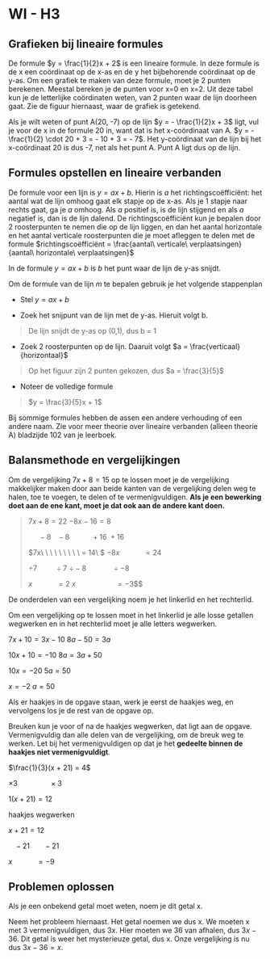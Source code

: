 # WI - H3

## Grafieken bij lineaire formules

De formule $y = \frac{1}{2}x + 2$ is een lineaire formule. In deze formule is de x een coördinaat op de x-as en de y het bijbehorende coördinaat op de y-as. Om een grafiek te maken van deze formule, moet je 2 punten berekenen. Meestal bereken je de punten voor x=0 en x=2. Uit deze tabel kun je de letterlijke coördinaten weten, van 2 punten waar de lijn doorheen gaat. Zie de figuur hiernaast, waar de grafiek is getekend.

Als je wilt weten of punt A(20, -7) op de lijn $y = - \frac{1}{2}x + 3$ ligt, vul je voor de x in de formule 20 in, want dat is het x-coördinaat van A. $y = - \frac{1}{2} \cdot 20 + 3 = - 10 + 3 = - 7$. Het y-coördinaat van de lijn bij het x-coördinaat 20 is dus -7, net als het punt A. Punt A ligt dus op de lijn.

## Formules opstellen en lineaire verbanden

De formule voor een lijn is $y = ax + b$. Hierin is *a* het richtingscoëfficiënt: het aantal wat de lijn omhoog gaat elk stapje op de x-as. Als je 1 stapje naar rechts gaat, ga je *a* omhoog. Als *a* positief is, is de lijn stijgend en als *a* negatief is, dan is de lijn dalend. De richtingscoëfficiënt kun je bepalen door 2 roosterpunten te nemen die op de lijn liggen, en dan het aantal horizontale en het aantal verticale roosterpunten die je moet afleggen te delen met de formule $richtingscoëfficiënt = \frac{aantal\ verticale\ verplaatsingen}{aantal\ horizontale\ verplaatsingen}$

In de formule $y = ax + b$ is *b* het punt waar de lijn de y-as snijdt.

Om de formule van de lijn *m* te bepalen gebruik je het volgende stappenplan

- Stel $y = ax + b$

- Zoek het snijpunt van de lijn met de y-as. Hieruit volgt b.

> De lijn snijdt de y-as op (0,1), dus b = 1

- Zoek 2 roosterpunten op de lijn. Daaruit volgt $a = \frac{verticaal}{horizontaal}$

> Op het figuur zijn 2 punten gekozen, dus $a = \frac{3}{5}$

- Noteer de volledige formule

> $y = \frac{3}{5}x + 1$

Bij sommige formules hebben de assen een andere verhouding of een andere naam. Zie voor meer theorie over lineaire verbanden (alleen theorie A) bladzijde 102 van je leerboek.

## Balansmethode en vergelijkingen

Om de vergelijking $7x + 8 = 15$ op te lossen moet je de vergelijking makkelijker maken door aan beide kanten van de vergelijking delen weg te halen, toe te voegen, te delen of te vermenigvuldigen. **Als je een bewerking doet aan de ene kant, moet je dat ook aan de andere kant doen.**

> $7x + 8 = 22$ $- 8x - 16 = 8$
>
> $\ \ \ \ \  - 8\ \ \  - 8$ $\ \ \ \ \ \ \ \ \ \  + 16\  + 16$
>
> $7x\ \ \ \ \ \ \ \ \  = 14\ $ $- 8x\ \ \ \ \ \ \ \ \ \ \ \  = 24$
>
> $\div 7\ \ \ \ \ \ \ \ \  \div 7$ $\div - 8\ \ \ \ \ \ \ \ \ \ \ \ \  \div - 8$
>
> $x\ \ \ \ \ \ \ \ \ \ \ \  = 2$ $x\ \ \ \ \ \ \ \ \ \ \ \ \ \ \ \ \ \ \ \  = - 3$$$

De onderdelen van een vergelijking noem je het linkerlid en het rechterlid.

Om een vergelijking op te lossen moet in het linkerlid je alle losse getallen wegwerken en in het rechterlid moet je alle letters wegwerken.

$7x + 10 = 3x - 10$ $8a - 50 = 3a$

$10x + 10 = - 10$ $8a = 3a + 50$

$10x = - 20$ $5a = 50$

$x = - 2$ $a = 50$

Als er haakjes in de opgave staan, werk je eerst de haakjes weg, en vervolgens los je de rest van de opgave op.

Breuken kun je voor of na de haakjes wegwerken, dat ligt aan de opgave. Vermenigvuldig dan alle delen van de vergelijking, om de breuk weg te werken. Let bij het vermenigvuldigen op dat je het **gedeelte binnen de haakjes niet vermenigvuldigt**.

$\frac{1}{3}(x + 21) = 4$

$\times 3\ \ \ \ \ \ \ \ \ \ \ \ \ \ \ \  \times 3$

$1(x + 21) = 12$

haakjes wegwerken

$x + 21 = 12$

$\ \ \  - 21\ \ \ \ \ \ \  - 21$

$x\ \ \ \ \ \ \ \ \ \ \ \  = - 9$

## Problemen oplossen

Als je een onbekend getal moet weten, noem je dit getal x.

Neem het probleem hiernaast. Het getal noemen we dus x. We moeten x met 3 vermenigvuldigen, dus $3x$. Hier moeten we 36 van afhalen, dus $3x - 36$. Dit getal is weer het mysterieuze getal, dus x. Onze vergelijking is nu dus $3x - 36 = x$.
